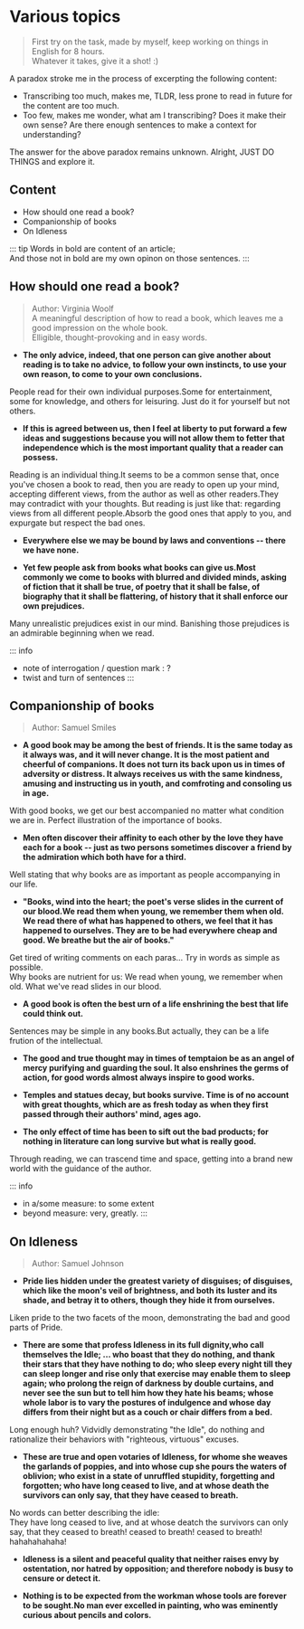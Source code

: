 # Various topics

> First try on the task, made by myself, keep working on things in English for 8 hours.  
Whatever it takes, give it a shot! :)

A paradox stroke me in the process of excerpting the following content:  
- Transcribing too much, makes me, TLDR, less prone to read in future for the content are too much.
- Too few, makes me wonder, what am I transcribing? Does it make their own sense? Are there enough sentences to make a context for understanding?  

The answer for the above paradox remains unknown. Alright, JUST DO THINGS and explore it.  

## Content
- How should one read a book?
- Companionship of books
- On Idleness

::: tip
Words in bold are content of an article;  
And those not in bold are my own opinon on those sentences.
:::

## How should one read a book?
> Author: Virginia Woolf  
> A meaningful description of how to read a book, which leaves me a good impression on the whole book.  
> Elligible, thought-provoking and in easy words.   

* **The only advice, indeed, that one person can give another about reading is to take no advice, to follow your own instincts, to use your own reason, to come to your own conclusions.**  

People read for their own individual purposes.Some for entertainment, some for knowledge, and others for leisuring. Just do it for yourself but not others.  

* **If this is agreed between us, then I feel at liberty to put forward a few ideas and suggestions because you will not allow them to fetter that independence which is the most important quality that a reader can possess.**

Reading is an individual thing.It seems to be a common sense that, once you've chosen a book to read, then you are ready to open up your mind, accepting different views, from the author as well as other readers.They may contradict with your thoughts. But reading is just like that: regarding views from all different people.Absorb the good ones that apply to you, and expurgate but respect the bad ones.  

* **Everywhere else we may be bound by laws and conventions -- there we have none.**

* **Yet few people ask from books what books can give us.Most commonly we come to books with blurred and divided minds, asking of fiction that it shall be true, of poetry that it shall be false, of biography that it shall be flattering, of history that it shall enforce our own prejudices.**  

Many unrealistic prejudices exist in our mind. Banishing those prejudices is an admirable beginning when we read.

::: info
* note of interrogation / question mark : ?  
* twist and turn of sentences
:::

## Companionship of books
> Author: Samuel Smiles  

* **A good book may be among the best of friends. It is the same today as it always was, and it will never change. It is the most patient and cheerful of companions. It does not turn its back upon us in times of adversity or distress. It always receives us with the same kindness, amusing and instructing us in youth, and comfroting and consoling us in age.**  

With good books, we get our best accompanied no matter what condition we are in. Perfect illustration of the importance of books.

* **Men often discover their affinity to each other by the love they have each for a book -- just as two persons sometimes discover a friend by the admiration which both have for a third.**  

Well stating that why books are as important as people accompanying in our life.  

* **"Books, wind into the heart; the poet's verse slides in the current of our blood.We read them when young, we remember them when old. We read there of what has happened to others, we feel that it has happened to ourselves. They are to be had everywhere cheap and good. We breathe but the air of books."**

Get tired of writing comments on each paras... Try in words as simple as possible.  
Why books are nutrient for us: We read when young, we remember when old. What we've read slides in our blood.  

* **A good book is often the best urn of a life enshrining the best that life could think out.**  

Sentences may be simple in any books.But actually, they can be a life frution of the intellectual.

* **The good and true thought may in times of temptaion be as an angel of mercy purifying and guarding the soul. It also enshrines the germs of action, for good words almost always inspire to good works.**

* **Temples and statues decay, but books survive. Time is of no account with great thoughts, which are as fresh today as when they first passed through their authors' mind, ages ago.**  

* **The only effect of time has been to sift out the bad products; for nothing in literature can long survive but what is really good.**

Through reading, we can trascend time and space, getting into a brand new world with the guidance of the author.

::: info
* in a/some measure: to some extent
* beyond measure: very, greatly.
:::

## On Idleness
> Author: Samuel Johnson

* **Pride lies hidden under the greatest variety of disguises; of disguises, which like the moon's veil of brightness, and both its luster and its shade, and betray it to others, though they hide it from ourselves.**  

Liken pride to the two facets of the moon, demonstrating the bad and good parts of Pride.

* **There are some that profess Idleness in its full dignity,who call themselves the Idle; ... who boast that they do nothing, and thank their stars that they have nothing to do; who sleep every night till they can sleep longer and rise only that exercise may enable them to sleep again; who prolong the reign of darkness by double curtains, and never see the sun but to tell him how they hate his beams; whose whole labor is to vary the postures of indulgence and whose day differs from their night but as a couch or chair differs from a bed.**  

Long enough huh? Vidvidly demonstrating "the Idle", do nothing and rationalize their behaviors with "righteous, virtuous" excuses.  

* **These are true and open votaries of Idleness, for whome she weaves the garlands of poppies, and into whose cup she pours the waters of oblivion; who exist in a state of unruffled stupidity, forgetting and forgotten; who have long ceased to live, and at whose death the survivors can only say, that they have ceased to breath.**

No words can better describing the idle:   
They have long ceased to live, and at whose deatch the survivors can only say, that they ceased to breath! ceased to breath! ceased to breath! hahahahahaha!

* **Idleness is a silent and peaceful quality that neither raises envy by ostentation, nor hatred by opposition; and therefore nobody is busy to censure or detect it.**

* **Nothing is to be expected from the workman whose tools are forever to be sought.No man ever excelled in painting, who was eminently curious about pencils and colors.**